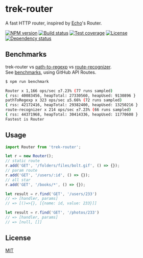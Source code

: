 # trek-router

A fast HTTP router, inspired by [Echo](https://github.com/labstack/echo)'s Router.

  [![NPM version][npm-img]][npm-url]
  [![Build status][travis-img]][travis-url]
  [![Test coverage][coveralls-img]][coveralls-url]
  [![License][license-img]][license-url]
  [![Dependency status][david-img]][david-url]


## Benchmarks

trek-router vs [path-to-regexp][] vs [route-recognizer][].   
See [benchmarks](benchmarks), using GitHub API Routes.

```bash
$ npm run benchmark

Router x 1,166 ops/sec ±7.23% (77 runs sampled)
{ rss: 40083456, heapTotal: 27330560, heapUsed: 9130896 }
pathToRegexp x 323 ops/sec ±5.66% (72 runs sampled)
{ rss: 42172416, heapTotal: 29382400, heapUsed: 13250216 }
route-recognizer x 214 ops/sec ±7.23% (66 runs sampled)
{ rss: 44371968, heapTotal: 30414336, heapUsed: 11770608 }
Fastest is Router
```

## Usage

```js
import Router from 'trek-router';

let r = new Router();
// static route
r.add('GET', '/folders/files/bolt.gif', () => {});
// param route
r.add('GET', '/users/:id', () => {});
// all star
r.add('GET', '/books/*', () => {});

let result = r.find('GET', '/users/233')
// => [handler, params]
// => [()=>{}, [{name: id, value: 233}]]

let result = r.find('GET', '/photos/233')
// => [handler, params]
// => [null, []]
```

## License

  [MIT](LICENSE)

[path-to-regexp]: https://github.com/pillarjs/path-to-regexp
[route-recognizer]: https://github.com/tildeio/route-recognizer

[npm-img]: https://img.shields.io/npm/v/trek-router.svg?style=flat-square
[npm-url]: https://npmjs.org/package/trek-router
[travis-img]: https://img.shields.io/travis/trekjs/router.svg?style=flat-square
[travis-url]: https://travis-ci.org/trekjs/router
[coveralls-img]: https://img.shields.io/coveralls/trekjs/router.svg?style=flat-square
[coveralls-url]: https://coveralls.io/r/trekjs/router?branch=master
[license-img]: https://img.shields.io/badge/license-MIT-green.svg?style=flat-square
[license-url]: LICENSE
[david-img]: https://img.shields.io/david/trekjs/trek-router.svg?style=flat-square
[david-url]: https://david-dm.org/trekjs/trek-router
